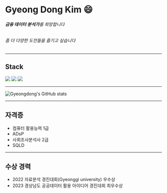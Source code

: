# Gyeong Dong Kim 😄
  ###### ***금융 데이터 분석가***를 희망합니다
  ###### 좀 더 다양한 도전들을 즐기고 싶습니다  

---

## Stack 
<img src="https://img.shields.io/badge/Python-3766AB?style=flat-square&logo=Python&logoColor=gray"/> <img src="https://img.shields.io/badge/R-276DC3?style=flat-square&logo=R&logoColor=blue"/> <img src="https://img.shields.io/badge/MySQL-4479A1?style=flat-square&logo=MySQL&logoColor=black"/>


--- 


![Gyeongdong's GitHub stats](https://github-readme-stats.vercel.app/api?username=gyeongdong13&show_icons=true&theme=radical)


---


## 자격증
  - 컴퓨터 활용능력 1급
  - ADsP
  - 사회조사분석사 2급
  - SQLD
  

---


## 수상 경력
  - 2022 자료분석 경진대회(Gyeonggi university) 우수상
  - 2023 경상남도 공공데이터 활용 아이디어 경진대회 최우수상



<!--
**gyeongdong13/gyeongdong13** is a ✨ _special_ ✨ repository because its `README.md` (this file) appears on your GitHub profile.

Here are some ideas to get you started:

- 🔭 I’m currently working on ...
- 🌱 I’m currently learning ...
- 👯 I’m looking to collaborate on ...
- 🤔 I’m looking for help with ...
- 💬 Ask me about ...
- 📫 How to reach me: ...
- 😄 Pronouns: ...
- ⚡ Fun fact: ...
-->
